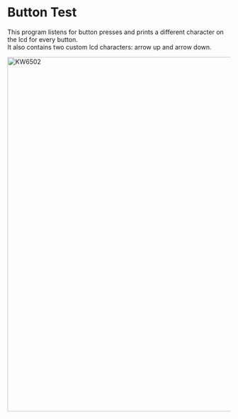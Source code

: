 # Button Test

This program listens for button presses and prints a different character on the lcd for every button.  
It also contains two custom lcd characters: arrow up and arrow down.

<img src="./button-input.gif?raw=true" width="800px" alt="KW6502">
